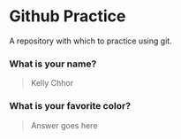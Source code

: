 # Github Practice

A repository with which to practice using git.

### What is your name?

> Kelly Chhor


### What is your favorite color?

> Answer goes here
